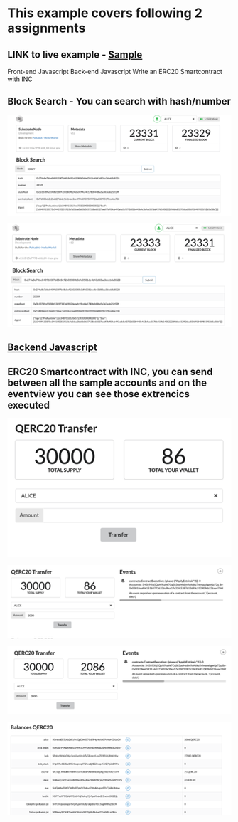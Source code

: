 # This example covers following 2 assignments 


## LINK to live example -  [Sample](http://helloworld.qubitvision.io/substrate-front-end-template/)

 Front-end Javascript
 Back-end Javascript
 Write an ERC20 Smartcontract with INC


## Block Search - You can search with hash/number 

![Screenshot](s1.png)

![Screenshot](s2.png)



## [Backend Javascript](https://github.com/Hello-World-By-Polkadot/Back-End-Javascript)



## ERC20 Smartcontract with INC, you can send between all the sample accounts and on the eventview you can see those extrencics executed 

![Screenshot](s3.png)

![Screenshot](s4.png)

![Screenshot](s5.png)

![Screenshot](s6.png)
